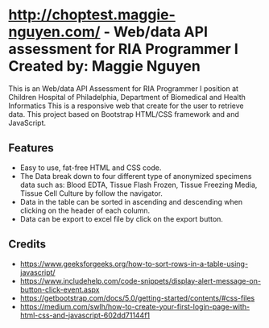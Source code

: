 http://choptest.maggie-nguyen.com/ - 
Web/data API assessment for RIA Programmer I
Created by: Maggie Nguyen
=============

This is an Web/data API Assessment for RIA Programmer I position at Children Hospital of Philadelphia, Department of Biomedical and Health Informatics
This is a responsive web that create for the user to retrieve data.
This project based on Bootstrap HTML/CSS framework and and JavaScript. 


Features
-----------

* Easy to use, fat-free HTML and CSS code.
* The Data break down to four different type of anonymized specimens data such as: Blood EDTA, Tissue Flash Frozen, Tissue Freezing Media, Tissue Cell Culture by follow the navigator. 
* Data in the table can be sorted in ascending and descending when clicking on the header of each column.
* Data can be export to excel file by click on the export button.



Credits
-------
* https://www.geeksforgeeks.org/how-to-sort-rows-in-a-table-using-javascript/
* https://www.includehelp.com/code-snippets/display-alert-message-on-button-click-event.aspx
* https://getbootstrap.com/docs/5.0/getting-started/contents/#css-files
* https://medium.com/swlh/how-to-create-your-first-login-page-with-html-css-and-javascript-602dd71144f1

